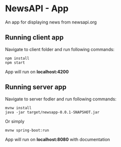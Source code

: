 # NewsAPI - App

An app for displaying news from newsapi.org

## Running client app

Navigate to client folder and run following commands:
```
npm install
npm start
```
App will run on **localhost:4200**

## Running server app

Navigate to server fodler and run following commands:
```
mvnw install
java -jar target/newsapp-0.0.1-SNAPSHOT.jar
```

Or simply
```
mvnw spring-boot:run
```

App will run on **localhost:8080** with documentation
